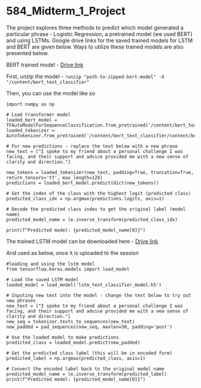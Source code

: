 # 584_Midterm_1_Project

The project explores three methods to predict which model generated a particular phrase - Logistic Regression, a pretrained model (we used BERT) and using LSTMs. Google drive links for the saved trained models for LSTM and BERT are given below. Ways to utilize these trained models are also presented below.

BERT trained model - [Drive link](https://drive.google.com/file/d/1A-lx25GbvyS-0odgYNFS4rjhtyyY6KRW/view?usp=sharing)

First, unzip the model - 
`!unzip "path-to-zipped-bert-model" -d "/content/bert_text_classifier"`

Then, you can use the model like so
```
import numpy as np

# Load transformer model
loaded_bert_model = TFAutoModelForSequenceClassification.from_pretrained('/content/bert_text_classifier/content/bert_text_classifier')
loaded_tokenizer = AutoTokenizer.from_pretrained('/content/bert_text_classifier/content/bert_text_classifier')

# For new predictions - replace the text below with a new phrase
new_text = ["I spoke to my friend about a personal challenge I was facing, and their support and advice provided me with a new sense of clarity and direction."]

new_tokens = loaded_tokenizer(new_text, padding=True, truncation=True, return_tensors='tf', max_length=128)
predictions = loaded_bert_model.predict(dict(new_tokens))

# Get the index of the class with the highest logit (predicted class)
predicted_class_idx = np.argmax(predictions.logits, axis=1)

# Decode the predicted class index to get the original label (model name)
predicted_model_name = le.inverse_transform(predicted_class_idx)

print(f"Predicted model: {predicted_model_name[0]}")
```

The trained LSTM model can be downloaded here - [Drive link](https://drive.google.com/file/d/1M611jf3JYdwKd94vHt3yndH9cjb86K33/view?usp=sharing)

And used as below, once it is uploaded to the session 
```
#loading and using the lstm model
from tensorflow.keras.models import load_model

# Load the saved LSTM model
loaded_model = load_model('lstm_text_classifier_model.h5')

# Inputing new text into the model - change the text below to try out new phrases
new_text = ["I spoke to my friend about a personal challenge I was facing, and their support and advice provided me with a new sense of clarity and direction."]
new_seq = tokenizer.texts_to_sequences(new_text)
new_padded = pad_sequences(new_seq, maxlen=30, padding='post')

# Use the loaded model to make predictions
predicted_class = loaded_model.predict(new_padded)

# Get the predicted class label (this will be in encoded form)
predicted_label = np.argmax(predicted_class, axis=1)

# Convert the encoded label back to the original model name
predicted_model_name = le.inverse_transform(predicted_label)
print(f"Predicted model: {predicted_model_name[0]}")
```
